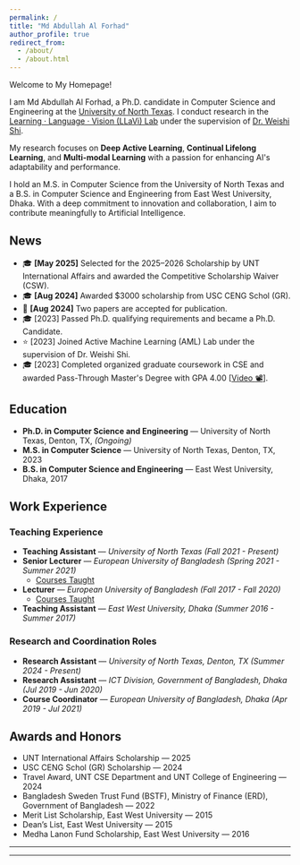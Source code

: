 ```yaml
---
permalink: /
title: "Md Abdullah Al Forhad"  
author_profile: true  
redirect_from:  
  - /about/  
  - /about.html 
---
```


Welcome to My Homepage!  

I am Md Abdullah Al Forhad, a Ph.D. candidate in Computer Science and Engineering at the [University of North Texas](https://engineering.unt.edu/cse/index.html). I conduct research in the [Learning · Language · Vision (LLaVi) Lab](https://llavi-lab.github.io/) under the supervision of [Dr. Weishi Shi](https://scholar.google.com/citations?user=nAPZIPsAAAAJ). 

My research focuses on **Deep Active Learning**, **Continual Lifelong Learning**, and **Multi-modal Learning** with a passion for enhancing AI's adaptability and performance.

I hold an M.S. in Computer Science from the University of North Texas and a B.S. in Computer Science and Engineering from East West University, Dhaka. With a deep commitment to innovation and collaboration, I aim to contribute meaningfully to Artificial Intelligence.


## News  
- :mortar_board: **[May 2025]** Selected for the 2025–2026 Scholarship by UNT International Affairs and awarded the Competitive Scholarship Waiver (CSW).
- :mortar_board: **[Aug 2024]** Awarded $3000 scholarship from USC CENG Schol (GR).   
- :mega: **[Aug 2024]** Two papers are accepted for publication.    
- :mortar_board: [2023] Passed Ph.D. qualifying requirements and became a Ph.D. Candidate.  
- :star: [2023] Joined Active Machine Learning (AML) Lab under the supervision of Dr. Weishi Shi.  
- :mortar_board: [2023] Completed organized graduate coursework in CSE and awarded Pass-Through Master's Degree with GPA 4.00 [[Video :film_projector:](https://youtu.be/yLkW6IKwG98?list=LL&t=6159)].    


## Education  
- **Ph.D. in Computer Science and Engineering** — University of North Texas, Denton, TX, *(Ongoing)*  
- **M.S. in Computer Science** — University of North Texas, Denton, TX, 2023  
- **B.S. in Computer Science and Engineering** — East West University, Dhaka, 2017  


## Work Experience  

### Teaching Experience  
- **Teaching Assistant** — *University of North Texas (Fall 2021 - Present)*  
- **Senior Lecturer** — *European University of Bangladesh (Spring 2021 - Summer 2021)*  
  - [Courses Taught](https://docs.google.com/document/d/e/2PACX-1vRrPPEMo_OELYKWp0gouZoYGn0t3fiZ-v0aBMVdECjuK0apZV0mJXzSEqHlGVFTbQ/pub)  
- **Lecturer** — *European University of Bangladesh (Fall 2017 - Fall 2020)*  
  - [Courses Taught](https://docs.google.com/document/d/e/2PACX-1vRrPPEMo_OELYKWp0gouZoYGn0t3fiZ-v0aBMVdECjuK0apZV0mJXzSEqHlGVFTbQ/pub)  
- **Teaching Assistant** — *East West University, Dhaka (Summer 2016 - Summer 2017)*  

### Research and Coordination Roles  
- **Research Assistant** — *University of North Texas, Denton, TX (Summer 2024 - Present)*
- **Research Assistant** — *ICT Division, Government of Bangladesh, Dhaka (Jul 2019 - Jun 2020)*  
- **Course Coordinator** — *European University of Bangladesh, Dhaka (Apr 2019 - Jul 2021)*  


## Awards and Honors  
- UNT International Affairs Scholarship — 2025
- USC CENG Schol (GR) Scholarship — 2024  
- Travel Award, UNT CSE Department and UNT College of Engineering — 2024  
- Bangladesh Sweden Trust Fund (BSTF), Ministry of Finance (ERD), Government of Bangladesh — 2022  
- Merit List Scholarship, East West University — 2015  
- Dean’s List, East West University — 2015  
- Medha Lanon Fund Scholarship, East West University — 2016  

---
<script type="text/javascript" id="clustrmaps" src="//clustrmaps.com/map_v2.js?d=C_VEybtjeJcFT_y4U7SIlbpNHCxICGN4V7J3xkyIwMM&cl=ffffff&w=200"></script>
---
